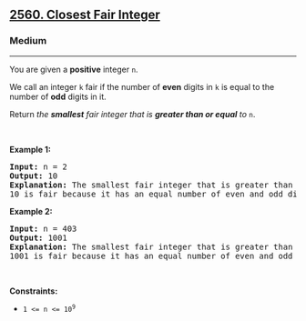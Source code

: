 <h2><a href="https://leetcode.com/problems/closest-fair-integer">2560. Closest Fair Integer</a></h2><h3>Medium</h3><hr><p>You are given a <strong>positive</strong> integer <code>n</code>.</p>

<p>We call an integer <code>k</code> fair if the number of <strong>even</strong> digits in <code>k</code> is equal to the number of <strong>odd</strong> digits in it.</p>

<p>Return <em>the <strong>smallest</strong> fair integer that is <strong>greater than or equal</strong> to </em><code>n</code>.</p>

<p>&nbsp;</p>
<p><strong class="example">Example 1:</strong></p>

<pre>
<strong>Input:</strong> n = 2
<strong>Output:</strong> 10
<strong>Explanation:</strong> The smallest fair integer that is greater than or equal to 2 is 10.
10 is fair because it has an equal number of even and odd digits (one odd digit and one even digit).</pre>

<p><strong class="example">Example 2:</strong></p>

<pre>
<strong>Input:</strong> n = 403
<strong>Output:</strong> 1001
<strong>Explanation:</strong> The smallest fair integer that is greater than or equal to 403 is 1001.
1001 is fair because it has an equal number of even and odd digits (two odd digits and two even digits).
</pre>

<p>&nbsp;</p>
<p><strong>Constraints:</strong></p>

<ul>
	<li><code>1 &lt;= n &lt;= 10<sup>9</sup></code></li>
</ul>

